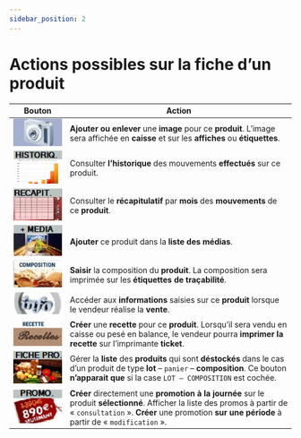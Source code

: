 ```yaml
---
sidebar_position: 2
---
```


# Actions possibles sur la fiche d’un produit 

| Bouton       | Action | 
|:-----------:|----|
| ![illustration aspect test](./assets/image.PNG)    |  **Ajouter ou enlever** une **image** pour ce **produit**. L’image sera affichée en **caisse** et sur les **affiches** ou **étiquettes**. |
| ![illustration aspect test](./assets/historique.PNG) |  Consulter **l’historique** des mouvements **effectués** sur ce produit. |
| ![illustration aspect test](./assets/Recapitulatif.PNG) |Consulter le **récapitulatif** par **mois** des **mouvements** de ce **produit**. |
| ![illustration aspect test](./assets/media.PNG) |  **Ajouter** ce produit dans la **liste des médias**. |
| ![illustration aspect test](./assets/composition.PNG) |  **Saisir** la composition du **produit**. La composition sera imprimée sur les **étiquettes de traçabilité**. |
| ![illustration aspect test](./assets/info.PNG) |  Accéder aux **informations** saisies sur ce **produit** lorsque le vendeur réalise la **vente**. |
| ![illustration aspect test](./assets/recette.PNG) |  **Créer** une **recette** pour ce **produit**. Lorsqu’il sera vendu en caisse ou pesé en balance, le vendeur pourra **imprimer la recette** sur l’imprimante **ticket**. |
| ![illustration aspect test](./assets/ficheproduit.PNG) |  Gérer la **liste** des **produits** qui sont **déstockés** dans le cas d’un produit de type **lot** – ```panier``` – **composition**. Ce bouton **n’apparait que** si la case ```LOT – COMPOSITION``` est cochée. |
| ![illustration aspect test](./assets/promo.PNG) | **Créer** directement une **promotion** **à la** **journée** sur le produit **sélectionné**. Afficher la liste des promos à partir de « ```consultation``` ». **Créer** une promotion **sur une période** à partir de « ```modification``` ». |